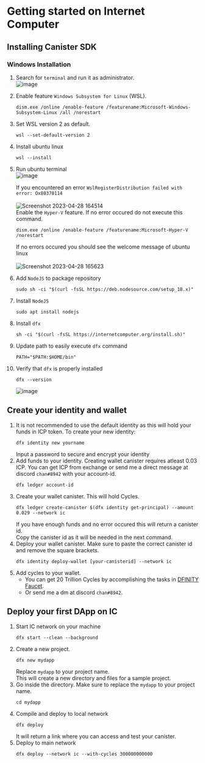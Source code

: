 # Getting started on Internet Computer

## Installing Canister SDK

### Windows Installation
1. Search for `terminal` and run it as administrator.  
	![image](https://user-images.githubusercontent.com/55611653/235280652-67872dcd-d500-4b02-9997-9c7e667b9daf.png)
2. Enable feature `Windows Subsystem for Linux` (WSL).
	```
	dism.exe /online /enable-feature /featurename:Microsoft-Windows-Subsystem-Linux /all /norestart
	```
3. Set WSL version 2 as default.
	```
	wsl --set-default-version 2
	```
4. Install ubuntu linux
	```
	wsl --install
	```
5. Run ubuntu terminal  
	![image](https://user-images.githubusercontent.com/55611653/235281427-f90d296a-3ed6-4229-8757-4fea81e5853e.png)
		
	If you encountered an error `WslRegisterDistribution failed with error: Ox80370114`  
	</br>
		![Screenshot 2023-04-28 164514](https://user-images.githubusercontent.com/55611653/235281554-981dca48-1109-45c6-bd11-cc9f1f8c42b2.png)  
	Enable the `Hyper-V` feature. If no error occured do not execute this command.
	```
	dism.exe /online /enable-feature /featurename:Microsoft-Hyper-V /norestart
	```  
	If no errors occured you should see the welcome message of ubuntu linux  
	</br>
	![Screenshot 2023-04-28 165623](https://user-images.githubusercontent.com/55611653/235283424-0f6e0687-48b4-4432-9a9a-d7ffd13336f8.png)

6. Add `NodeJS` to package repository
	```
	sudo sh -ci "$(curl -fsSL https://deb.nodesource.com/setup_18.x)"
	```
7. Install `NodeJS`
	```
	sudo apt install nodejs
	```
8. Install `dfx`
	```
	sh -ci "$(curl -fsSL https://internetcomputer.org/install.sh)" 
	```
9. Update path to easily execute `dfx` command
	```
	PATH="$PATH:$HOME/bin"
	```
10. Verify that `dfx` is properly installed
	```
	dfx --version
	```
	![image](https://user-images.githubusercontent.com/55611653/235283664-af418229-a511-465d-9889-a658db2a2796.png)

## Create your identity and wallet
1. It is not recommended to use the default identity as this will hold your funds in ICP token. To create your new identity:
	```
	dfx identity new yourname
	```
	Input a password to secure and encrypt your identity
2. Add funds to your identity. Creating wallet canister requires atleast 0.03 ICP. You can get ICP from exchange or send me a direct message at discord `chan#8942` with your account-id.
	```
	dfx ledger account-id
	```
3. Create your wallet canister. This will hold Cycles.
	```
	dfx ledger create-canister $(dfx identity get-principal) --amount 0.029 --network ic
	```
	If you have enough funds and no error occured this will return a canister id.  
	Copy the canister id as it will be needed in the next command.  
4. Deploy your wallet canister. Make sure to paste the correct canister id and remove the square brackets.
	```
	dfx identity deploy-wallet [your-canisterid] --network ic
	```
5. Add cycles to your wallet.  
	- You can get 20 Trillion Cycles by accomplishing the tasks in [DFINITY Faucet](https://anv4y-qiaaa-aaaal-qaqxq-cai.ic0.app/).  
	- Or send me a dm at discord `chan#8942`.  

## Deploy your first DApp on IC
1. Start IC network on your machine
	```
	dfx start --clean --background
	```
2. Create a new project.
	```
	dfx new mydapp
	```
	Replace `mydapp` to your project name.  
	This will create a new directory and files for a sample project.  
3. Go inside the directory. Make sure to replace the `mydapp` to your project name.
	```
	cd mydapp
	```
4. Compile and deploy to local network
	```
	dfx deploy
	```
	It will return a link where you can access and test your canister.  
5. Deploy to main network
	```
	dfx deploy --network ic --with-cycles 300000000000
	```
